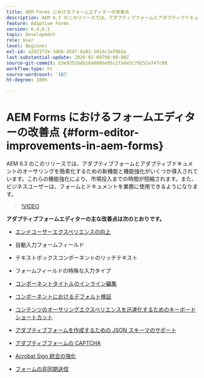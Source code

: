 ```yaml
---
title: AEM Forms におけるフォームエディターの改善点
description: AEM 6.3 のこのリリースでは、アダプティブフォームとアダプティブドキュメントのオーサリングを簡素化するための新機能と機能強化がいくつか導入されています。これらの機能強化により、市場投入までの時間が短縮されます。また、ビジネスユーザーは、フォームとドキュメントを業務に使用できるようになります。
feature: Adaptive Forms
version: 6.4,6.5
topic: Development
role: User
level: Beginner
exl-id: a2d21f2e-3dbb-454f-8a02-101dc3af9b1e
last-substantial-update: 2020-02-09T00:00:00Z
source-git-commit: b3e9251bdb18a008be95c1fa9e5c79252a74fc98
workflow-type: ht
source-wordcount: '187'
ht-degree: 100%

---
```


# AEM Forms におけるフォームエディターの改善点 {#form-editor-improvements-in-aem-forms}

AEM 6.3 のこのリリースでは、アダプティブフォームとアダプティブドキュメントのオーサリングを簡素化するための新機能と機能強化がいくつか導入されています。これらの機能強化により、市場投入までの時間が短縮されます。また、ビジネスユーザーは、フォームとドキュメントを業務に使用できるようになります。

>[!VIDEO](https://video.tv.adobe.com/v/19500?quality=12&learn=on)

**アダプティブフォームエディターの主な改善点は次のとおりです。**

* [エンドユーザーエクスペリエンスの向上](https://helpx.adobe.com/jp/aem-forms/6-3/introduction-forms-authoring.html)

* 自動入力フォームフィールド
* テキストボックスコンポーネントのリッチテキスト
* フォームフィールドの特殊な入力タイプ

* [コンポーネントタイトルのインライン編集](https://helpx.adobe.com/jp/aem-forms/6-3/introduction-forms-authoring.html)
* [コンポーネントにおけるデフォルト検証](https://helpx.adobe.com/jp/aem-forms/6-3/introduction-forms-authoring.html)
* [コンテンツのオーサリングエクスペリエンスを迅速化するためのキーボードショートカット](https://helpx.adobe.com/jp/aem-forms/6-3/keyboard-shortcuts.html#AdaptiveFormEditor)
* [アダプティブフォームを作成するための JSON スキーマのサポート](https://helpx.adobe.com/jp/aem-forms/6-3/adaptive-form-json-schema-form-model.html)
* [アダプティブフォームの CAPTCHA](https://helpx.adobe.com/jp/aem-forms/6-3/captcha-adaptive-forms.html)
* [Acrobat Sign 統合の強化](https://helpx.adobe.com/jp/aem-forms/6-3/working-with-adobe-sign.html)
* [フォームの非同期送信](https://helpx.adobe.com/jp/aem-forms/6-3/asynchronous-submissions-adaptive-forms.html)
